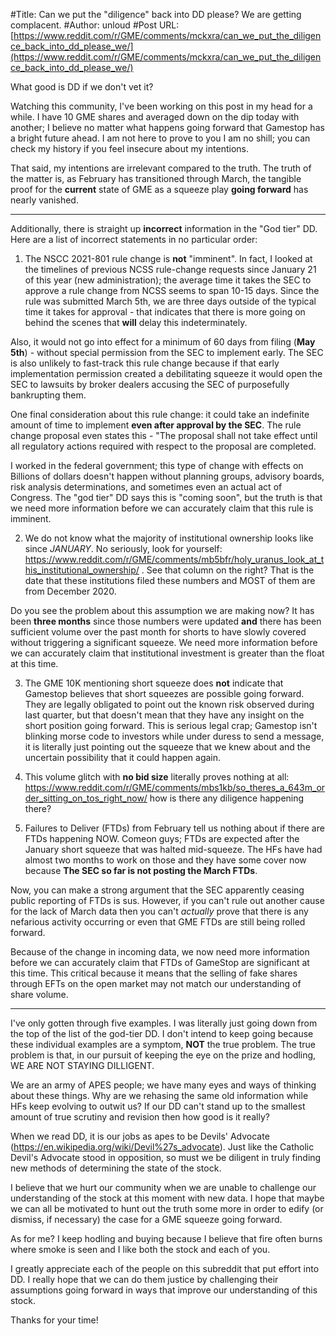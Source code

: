 #Title: Can we put the "diligence" back into DD please? We are getting complacent.
#Author: unloud
#Post URL: [https://www.reddit.com/r/GME/comments/mckxra/can_we_put_the_diligence_back_into_dd_please_we/](https://www.reddit.com/r/GME/comments/mckxra/can_we_put_the_diligence_back_into_dd_please_we/)


What good is DD if we don't vet it?

Watching this community, I've been working on this post in my head for a while. I have 10 GME shares and averaged down on the dip today with another; I believe no matter what happens going forward that Gamestop has a bright future ahead. I am not here to prove to you I am no shill; you can check my history if you feel insecure about my intentions.

That said, my intentions are irrelevant compared to the truth. The truth of the matter is, as February has transitioned through March, the tangible proof for the **current** state of GME as a squeeze play **going forward** has nearly vanished.

---------------------------------------------------------------------

Additionally, there is straight up **incorrect** information in the "God tier" DD. Here are a list of incorrect statements in no particular order:

1) The NSCC 2021-801 rule change is **not** "imminent". In fact, I looked at the timelines of previous NCSS rule-change requests since January 21 of this year (new administration); the average time it takes the SEC to approve a rule change from NCSS seems to span 10-15 days. Since the rule was submitted March 5th, we are three days outside of the typical time it takes for approval - that indicates that there is more going on behind the scenes that **will** delay this indeterminately. 

Also, it would not go into effect for a minimum of 60 days from filing (**May 5th**) - without special permission from the SEC to implement early. The SEC is also unlikely to fast-track this rule change because if that early implementation permission created a debilitating squeeze it would open the SEC to lawsuits by broker dealers accusing the SEC of purposefully bankrupting them.

One final consideration about this rule change: it could take an indefinite amount of time to implement **even after approval by the SEC**. The rule change proposal even states this - "The proposal shall not take effect until all regulatory actions required with respect to the proposal are completed. 

I worked in the federal government; this type of change with effects on Billions of dollars doesn't happen without planning groups, advisory boards, risk analysis determinations, and sometimes even an actual act of Congress. The "god tier" DD says this is "coming soon", but the truth is that we need more information before we can accurately claim that this rule is imminent.

2) We do not know what the majority of institutional ownership looks like since *JANUARY*. No seriously, look for yourself: https://www.reddit.com/r/GME/comments/mb5bfr/holy_uranus_look_at_this_institutional_ownership/ . See that column on the right? That is the date that these institutions filed these numbers and MOST of them are from December 2020. 

Do you see the problem about this assumption we are making now? It has been **three months** since those numbers were updated **and** there has been sufficient volume over the past month for shorts to have slowly covered without triggering a significant squeeze. We need more information before we can accurately claim that institutional investment is greater than the float at this time.

3) The GME 10K mentioning short squeeze does **not** indicate that Gamestop believes that short squeezes are possible going forward. They are legally obligated to point out the known risk observed during last quarter, but that doesn't mean that they have any insight on the short position going forward. This is serious legal crap; Gamestop isn't blinking morse code to investors while under duress to send a message, it is literally just pointing out the squeeze that we knew about and the uncertain possibility that it could happen again.

4) This volume glitch with **no bid size** literally proves nothing at all: https://www.reddit.com/r/GME/comments/mbs1kb/so_theres_a_643m_order_sitting_on_tos_right_now/
how is there any diligence happening there?

5) Failures to Deliver (FTDs) from February tell us nothing about if there are FTDs happening NOW. Comeon guys; FTDs are expected after the January short squeeze that was halted mid-squeeze. The HFs have had almost two months to work on those and they have some cover now because **The SEC so far is not posting the March FTDs**. 

Now, you can make a strong argument that the SEC apparently ceasing public reporting of FTDs is sus. However, if you can't rule out another cause for the lack of March data then you can't *actually* prove that there is any nefarious activity occurring or even that GME FTDs are still being rolled forward.

Because of the change in incoming data, we now need more information before we can accurately claim that FTDs of GameStop are significant at this time. This critical because it means that the selling of fake shares through EFTs on the open market may not match our understanding of share volume.

---------------------------------------------------------------------

I've only gotten through five examples. I was literally just going down from the top of the list of the god-tier DD. I don't intend to keep going because these individual examples are a symptom, **NOT** the true problem. The true problem is that, in our pursuit of keeping the eye on the prize and hodling, WE ARE NOT STAYING DILLIGENT.

We are an army of APES people; we have many eyes and ways of thinking about these things. Why are we rehasing the same old information while HFs keep evolving to outwit us? If our DD can't stand up to the smallest amount of true scrutiny and revision then how good is it really?

When we read DD, it is our jobs as apes to be Devils' Advocate (https://en.wikipedia.org/wiki/Devil%27s_advocate). Just like the Catholic Devil's Advocate stood in opposition, so must we be diligent in truly finding new methods of determining the state of the stock.

I believe that we hurt our community when we are unable to challenge our understanding of the stock at this moment with new data. I hope that maybe we can all be motivated to hunt out the truth some more in order to edify (or dismiss, if necessary) the case for a GME squeeze going forward.

As for me? I keep hodling and buying because I believe that fire often burns where smoke is seen and I like both the stock and each of you. 

I greatly appreciate each of the people on this subreddit that put effort into DD. I really hope that we can do them justice by challenging their assumptions going forward in ways that improve our understanding of this stock.

Thanks for your time!